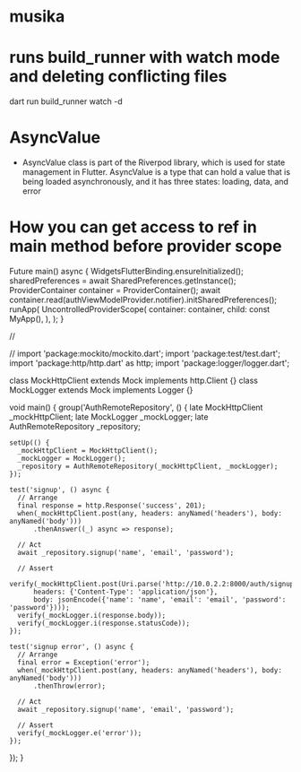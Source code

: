 # musika

# runs build_runner with watch mode and deleting conflicting files
dart run build_runner watch -d

# AsyncValue
- AsyncValue class is part of the Riverpod library, which is used for state management in Flutter. AsyncValue is a type that can hold a value that is being loaded asynchronously, and it has three states: loading, data, and error

# How you can get access to ref in main method before provider scope
Future<void> main() async {
  WidgetsFlutterBinding.ensureInitialized();
  sharedPreferences = await SharedPreferences.getInstance();
  ProviderContainer container = ProviderContainer();
  await container.read(authViewModelProvider.notifier).initSharedPreferences();
  runApp(
    UncontrolledProviderScope(
      container: container,
      child: const MyApp(),
    ),
  );
}

//





//
import 'package:mockito/mockito.dart';
import 'package:test/test.dart';
import 'package:http/http.dart' as http;
import 'package:logger/logger.dart';

class MockHttpClient extends Mock implements http.Client {}
class MockLogger extends Mock implements Logger {}

void main() {
  group('AuthRemoteRepository', () {
    late MockHttpClient _mockHttpClient;
    late MockLogger _mockLogger;
    late AuthRemoteRepository _repository;

    setUp(() {
      _mockHttpClient = MockHttpClient();
      _mockLogger = MockLogger();
      _repository = AuthRemoteRepository(_mockHttpClient, _mockLogger);
    });

    test('signup', () async {
      // Arrange
      final response = http.Response('success', 201);
      when(_mockHttpClient.post(any, headers: anyNamed('headers'), body: anyNamed('body')))
          .thenAnswer((_) async => response);

      // Act
      await _repository.signup('name', 'email', 'password');

      // Assert
      verify(_mockHttpClient.post(Uri.parse('http://10.0.2.2:8000/auth/signup'),
          headers: {'Content-Type': 'application/json'},
          body: jsonEncode({'name': 'name', 'email': 'email', 'password': 'password'})));
      verify(_mockLogger.i(response.body));
      verify(_mockLogger.i(response.statusCode));
    });

    test('signup error', () async {
      // Arrange
      final error = Exception('error');
      when(_mockHttpClient.post(any, headers: anyNamed('headers'), body: anyNamed('body')))
          .thenThrow(error);

      // Act
      await _repository.signup('name', 'email', 'password');

      // Assert
      verify(_mockLogger.e('error'));
    });
  });
}